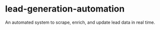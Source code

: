 # lead-generation-automation
An automated system to scrape, enrich, and update lead data in real time.

